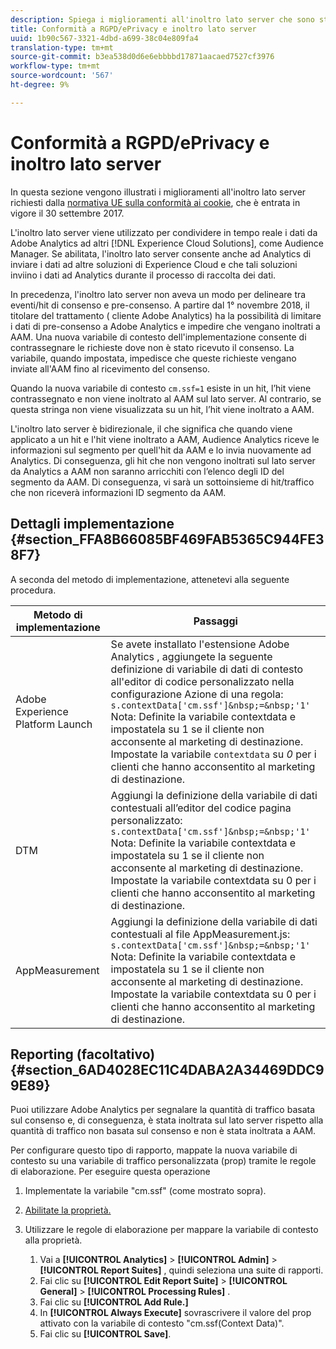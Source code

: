 ```yaml
---
description: Spiega i miglioramenti all'inoltro lato server che sono stati richiesti dal regolamento UE sulla conformità dei cookie.
title: Conformità a RGPD/ePrivacy e inoltro lato server
uuid: 1b90c567-3321-4dbd-a699-38c04e809fa4
translation-type: tm+mt
source-git-commit: b3ea538d0d6e6ebbbbd17871aacaed7527cf3976
workflow-type: tm+mt
source-wordcount: '567'
ht-degree: 9%

---
```



# Conformità a RGPD/ePrivacy e inoltro lato server

In questa sezione vengono illustrati i miglioramenti all&#39;inoltro lato server richiesti dalla [normativa UE sulla conformità ai cookie](https://ec.europa.eu/ipg/basics/legal/cookies/index_en.htm), che è entrata in vigore il 30 settembre 2017.

L&#39;inoltro lato server viene utilizzato per condividere in tempo reale i dati da  Adobe Analytics ad altri [!DNL Experience Cloud Solutions], come  Audience Manager. Se abilitata, l&#39;inoltro lato server consente anche ad Analytics di inviare i dati ad altre soluzioni di  Experience Cloud e che tali soluzioni inviino i dati ad Analytics durante il processo di raccolta dei dati.

In precedenza, l&#39;inoltro lato server non aveva un modo per delineare tra eventi/hit di consenso e pre-consenso. A partire dal 1° novembre 2018, il titolare del trattamento ( cliente Adobe Analytics) ha la possibilità di limitare i dati di pre-consenso a  Adobe Analytics e impedire che vengano inoltrati a AAM. Una nuova variabile di contesto dell&#39;implementazione consente di contrassegnare le richieste dove non è stato ricevuto il consenso. La variabile, quando impostata, impedisce che queste richieste vengano inviate all&#39;AAM fino al ricevimento del consenso.

Quando la nuova variabile di contesto `cm.ssf=1` esiste in un hit, l’hit viene contrassegnato e non viene inoltrato al AAM sul lato server. Al contrario, se questa stringa non viene visualizzata su un hit, l’hit viene inoltrato a AAM.

L&#39;inoltro lato server è bidirezionale, il che significa che quando viene applicato a un hit e l&#39;hit viene inoltrato a AAM,  Audience Analytics riceve le informazioni sul segmento per quell&#39;hit da AAM e lo invia nuovamente ad Analytics. Di conseguenza, gli hit che non vengono inoltrati sul lato server da Analytics a AAM non saranno arricchiti con l’elenco degli ID del segmento da AAM. Di conseguenza, vi sarà un sottoinsieme di hit/traffico che non riceverà informazioni ID segmento da AAM.

## Dettagli implementazione {#section_FFA8B66085BF469FAB5365C944FE38F7}

A seconda del metodo di implementazione, attenetevi alla seguente procedura.

| Metodo di implementazione | Passaggi |
|--- |--- |
| Adobe Experience Platform Launch | Se avete installato l&#39;estensione Adobe Analytics , aggiungete la seguente definizione di variabile di dati di contesto all&#39;editor di codice personalizzato nella configurazione Azione di una regola: <br/>`s.contextData['cm.ssf']&nbsp;=&nbsp;'1' ` <br/>Nota:  Definite la variabile contextdata e impostatela su 1 se il cliente non acconsente al marketing di destinazione. Impostate la variabile `contextdata` su *0* per i clienti che hanno acconsentito al marketing di destinazione. |
| DTM | Aggiungi la definizione della variabile di dati contestuali all’editor del codice pagina personalizzato: <br/>`s.contextData['cm.ssf']&nbsp;=&nbsp;'1' ` <br/>Nota:  Definite la variabile contextdata e impostatela su 1 se il cliente non acconsente al marketing di destinazione. Impostate la variabile contextdata su 0 per i clienti che hanno acconsentito al marketing di destinazione. |
| AppMeasurement | Aggiungi la definizione della variabile di dati contestuali al file AppMeasurement.js:  <br/>`s.contextData['cm.ssf']&nbsp;=&nbsp;'1' ` <br/>Nota:  Definite la variabile contextdata e impostatela su 1 se il cliente non acconsente al marketing di destinazione. Impostate la variabile contextdata su 0 per i clienti che hanno acconsentito al marketing di destinazione. |

## Reporting (facoltativo) {#section_6AD4028EC11C4DABA2A34469DDC99E89}

Puoi utilizzare  Adobe Analytics per segnalare la quantità di traffico basata sul consenso e, di conseguenza, è stata inoltrata sul lato server rispetto alla quantità di traffico non basata sul consenso e non è stata inoltrata a AAM.

Per configurare questo tipo di rapporto, mappate la nuova variabile di contesto su una variabile di traffico personalizzata (prop) tramite le regole di elaborazione. Per eseguire questa operazione

1. Implementate la variabile &quot;cm.ssf&quot; (come mostrato sopra).
1. [Abilitate la proprietà.](/help/admin/admin/c-traffic-variables/traffic-var.md)
1. Utilizzare le regole di elaborazione per mappare la variabile di contesto alla proprietà.

   1. Vai a **[!UICONTROL Analytics]** > **[!UICONTROL Admin]** > **[!UICONTROL Report Suites]** , quindi seleziona una suite di rapporti.
   1. Fai clic su  **[!UICONTROL Edit Report Suite]** > **[!UICONTROL General]** > **[!UICONTROL Processing Rules]** .
   1. Fai clic su **[!UICONTROL Add Rule.]**
   1. In **[!UICONTROL Always Execute]** sovrascrivere il valore del prop attivato con la variabile di contesto &quot;cm.ssf(Context Data)&quot;.
   1. Fai clic su **[!UICONTROL Save]**.

